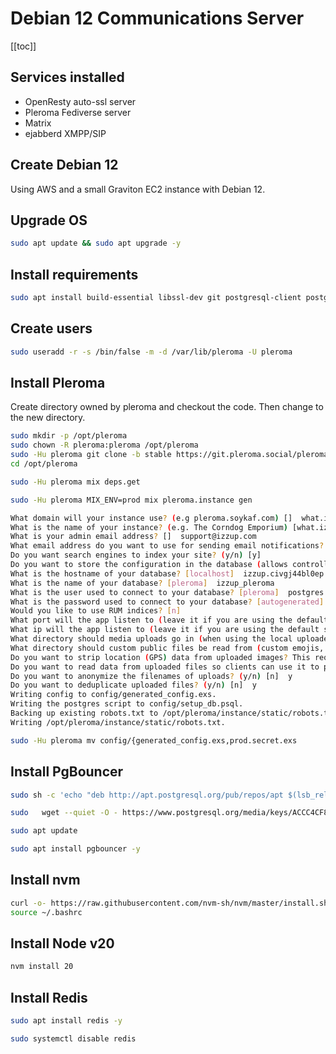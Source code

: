 # Debian 12 Communications Server

[[toc]]

## Services installed

* OpenResty auto-ssl server
* Pleroma Fediverse server
* Matrix
* ejabberd XMPP/SIP

## Create Debian 12

Using AWS and a small Graviton EC2 instance with Debian 12.

## Upgrade OS

```sh
sudo apt update && sudo apt upgrade -y
```

## Install requirements

```sh
sudo apt install build-essential libssl-dev git postgresql-client postgresql-contrib cmake libmagic-dev elixir erlang-dev erlang-nox imagemagick ffmpeg libimage-exiftool-perl -y
```
## Create users

```sh
sudo useradd -r -s /bin/false -m -d /var/lib/pleroma -U pleroma
```

## Install Pleroma

Create directory owned by pleroma and checkout the code.
Then change to the new directory.

```sh
sudo mkdir -p /opt/pleroma
sudo chown -R pleroma:pleroma /opt/pleroma
sudo -Hu pleroma git clone -b stable https://git.pleroma.social/pleroma/pleroma /opt/pleroma
cd /opt/pleroma
```

```sh
sudo -Hu pleroma mix deps.get
```

```sh
sudo -Hu pleroma MIX_ENV=prod mix pleroma.instance gen
```

```sh
What domain will your instance use? (e.g pleroma.soykaf.com) []  what.izzup.com
What is the name of your instance? (e.g. The Corndog Emporium) [what.izzup.com]  Izzup
What is your admin email address? []  support@izzup.com
What email address do you want to use for sending email notifications? [support@izzup.com]  community@izzup.com
Do you want search engines to index your site? (y/n) [y]
Do you want to store the configuration in the database (allows controlling it from admin-fe)? (y/n) [n]  y
What is the hostname of your database? [localhost]  izzup.civgj44bl0ep.us-east-1.rds.amazonaws.com
What is the name of your database? [pleroma]  izzup_pleroma
What is the user used to connect to your database? [pleroma]  postgres
What is the password used to connect to your database? [autogenerated]  vm!lzPDyKVNgRB98c*UP*K06RA3z
Would you like to use RUM indices? [n]
What port will the app listen to (leave it if you are using the default setup with nginx)? [4000]
What ip will the app listen to (leave it if you are using the default setup with nginx)? [127.0.0.1]
What directory should media uploads go in (when using the local uploader)? [uploads]
What directory should custom public files be read from (custom emojis, frontend bundle overrides, robots.txt, etc.)? [instance/static/]
Do you want to strip location (GPS) data from uploaded images? This requires exiftool, it was detected as installed. (y/n) [y]
Do you want to read data from uploaded files so clients can use it to prefill fields like image description? This requires exiftool, it was detected as installed. (y/n) [y]
Do you want to anonymize the filenames of uploads? (y/n) [n]  y
Do you want to deduplicate uploaded files? (y/n) [n]  y
Writing config to config/generated_config.exs.
Writing the postgres script to config/setup_db.psql.
Backing up existing robots.txt to /opt/pleroma/instance/static/robots.txt.bak
Writing /opt/pleroma/instance/static/robots.txt.
```

```sh
sudo -Hu pleroma mv config/{generated_config.exs,prod.secret.exs
```

## Install PgBouncer

```sh
sudo sh -c 'echo "deb http://apt.postgresql.org/pub/repos/apt $(lsb_release -cs)-pgdg main" > /etc/apt/sources.list.d/pgdg.list'
```

```sh
sudo   wget --quiet -O - https://www.postgresql.org/media/keys/ACCC4CF8.asc | sudo apt-key add -
```

```sh
sudo apt update
```

```sh
sudo apt install pgbouncer -y
```

## Install nvm

```sh
curl -o- https://raw.githubusercontent.com/nvm-sh/nvm/master/install.sh | bash
source ~/.bashrc
```

## Install Node v20

```sh
nvm install 20
```

## Install Redis

```sh
sudo apt install redis -y
```

```sh
sudo systemctl disable redis
```






